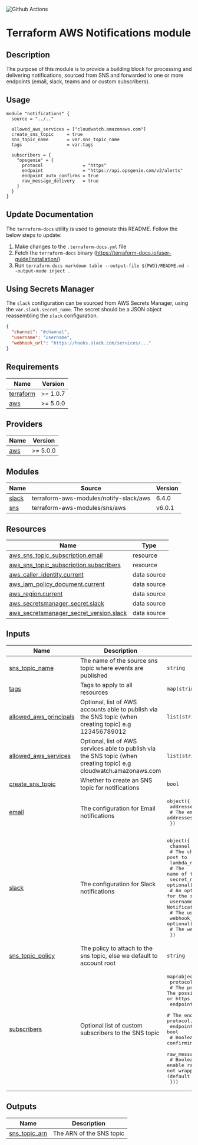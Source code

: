![Github Actions](../../actions/workflows/terraform.yml/badge.svg)

# Terraform AWS Notifications module

## Description

The purpose of this module is to provide a building block for processing and delivering notifications, sourced from SNS and forwarded to one or more endpoints (email, slack, teams and or custom subscribers).

## Usage

```hcl
module "notifications" {
  source = "../.."

  allowed_aws_services = ["cloudwatch.amazonaws.com"]
  create_sns_topic     = true
  sns_topic_name       = var.sns_topic_name
  tags                 = var.tags

  subscribers = {
    "opsgenie" = {
      protocol               = "https"
      endpoint               = "https://api.opsgenie.com/v2/alerts"
      endpoint_auto_confirms = true
      raw_message_delivery   = true
    }
  }
}
```

## Update Documentation

The `terraform-docs` utility is used to generate this README. Follow the below steps to update:

1. Make changes to the `.terraform-docs.yml` file
2. Fetch the `terraform-docs` binary (https://terraform-docs.io/user-guide/installation/)
3. Run `terraform-docs markdown table --output-file ${PWD}/README.md --output-mode inject .`

## Using Secrets Manager

The `slack` configuration can be sourced from AWS Secrets Manager, using the `var.slack.secret_name`. The secret should be a JSON object reassembling the `slack` configuration.

```json
{
  "channel": "#channel",
  "username": "username",
  "webhook_url": "https://hooks.slack.com/services/..."
}
```

<!-- BEGIN_TF_DOCS -->
## Requirements

| Name | Version |
|------|---------|
| <a name="requirement_terraform"></a> [terraform](#requirement\_terraform) | >= 1.0.7 |
| <a name="requirement_aws"></a> [aws](#requirement\_aws) | >= 5.0.0 |

## Providers

| Name | Version |
|------|---------|
| <a name="provider_aws"></a> [aws](#provider\_aws) | >= 5.0.0 |

## Modules

| Name | Source | Version |
|------|--------|---------|
| <a name="module_slack"></a> [slack](#module\_slack) | terraform-aws-modules/notify-slack/aws | 6.4.0 |
| <a name="module_sns"></a> [sns](#module\_sns) | terraform-aws-modules/sns/aws | v6.0.1 |

## Resources

| Name | Type |
|------|------|
| [aws_sns_topic_subscription.email](https://registry.terraform.io/providers/hashicorp/aws/latest/docs/resources/sns_topic_subscription) | resource |
| [aws_sns_topic_subscription.subscribers](https://registry.terraform.io/providers/hashicorp/aws/latest/docs/resources/sns_topic_subscription) | resource |
| [aws_caller_identity.current](https://registry.terraform.io/providers/hashicorp/aws/latest/docs/data-sources/caller_identity) | data source |
| [aws_iam_policy_document.current](https://registry.terraform.io/providers/hashicorp/aws/latest/docs/data-sources/iam_policy_document) | data source |
| [aws_region.current](https://registry.terraform.io/providers/hashicorp/aws/latest/docs/data-sources/region) | data source |
| [aws_secretsmanager_secret.slack](https://registry.terraform.io/providers/hashicorp/aws/latest/docs/data-sources/secretsmanager_secret) | data source |
| [aws_secretsmanager_secret_version.slack](https://registry.terraform.io/providers/hashicorp/aws/latest/docs/data-sources/secretsmanager_secret_version) | data source |

## Inputs

| Name | Description | Type | Default | Required |
|------|-------------|------|---------|:--------:|
| <a name="input_sns_topic_name"></a> [sns\_topic\_name](#input\_sns\_topic\_name) | The name of the source sns topic where events are published | `string` | n/a | yes |
| <a name="input_tags"></a> [tags](#input\_tags) | Tags to apply to all resources | `map(string)` | n/a | yes |
| <a name="input_allowed_aws_principals"></a> [allowed\_aws\_principals](#input\_allowed\_aws\_principals) | Optional, list of AWS accounts able to publish via the SNS topic (when creating topic) e.g 123456789012 | `list(string)` | `[]` | no |
| <a name="input_allowed_aws_services"></a> [allowed\_aws\_services](#input\_allowed\_aws\_services) | Optional, list of AWS services able to publish via the SNS topic (when creating topic) e.g cloudwatch.amazonaws.com | `list(string)` | `[]` | no |
| <a name="input_create_sns_topic"></a> [create\_sns\_topic](#input\_create\_sns\_topic) | Whether to create an SNS topic for notifications | `bool` | `false` | no |
| <a name="input_email"></a> [email](#input\_email) | The configuration for Email notifications | <pre>object({<br>    addresses = optional(list(string))<br>    # The email addresses to send notifications to<br>  })</pre> | `null` | no |
| <a name="input_slack"></a> [slack](#input\_slack) | The configuration for Slack notifications | <pre>object({<br>    channel = optional(string)<br>    # The channel to post to <br>    lambda_name = optional(string, "slack-notify")<br>    # The name of the lambda function to create <br>    secret_name = optional(string)<br>    # An optional secret name in secrets manager to use for the slack configuration <br>    username = optional(string, ":aws: Notification")<br>    # The username to post as <br>    webhook_url = optional(string)<br>    # The webhook url to post to<br>  })</pre> | `null` | no |
| <a name="input_sns_topic_policy"></a> [sns\_topic\_policy](#input\_sns\_topic\_policy) | The policy to attach to the sns topic, else we default to account root | `string` | `null` | no |
| <a name="input_subscribers"></a> [subscribers](#input\_subscribers) | Optional list of custom subscribers to the SNS topic | <pre>map(object({<br>    protocol = string<br>    # The protocol to use. The possible values for this are: sqs, sms, lambda, application. (http or https are partially supported, see below).<br>    endpoint = string<br>    # The endpoint to send data to, the contents will vary with the protocol. (see below for more information)<br>    endpoint_auto_confirms = bool<br>    # Boolean indicating whether the end point is capable of auto confirming subscription e.g., PagerDuty (default is false)<br>    raw_message_delivery = bool<br>    # Boolean indicating whether or not to enable raw message delivery (the original message is directly passed, not wrapped in JSON with the original message in the message property) (default is false)<br>  }))</pre> | `{}` | no |

## Outputs

| Name | Description |
|------|-------------|
| <a name="output_sns_topic_arn"></a> [sns\_topic\_arn](#output\_sns\_topic\_arn) | The ARN of the SNS topic |
<!-- END_TF_DOCS -->
